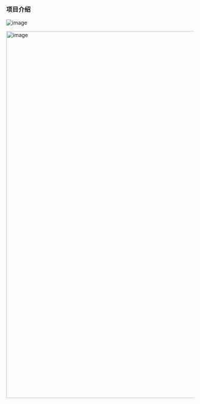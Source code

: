 ### 项目介绍
![image](https://github.com/user-attachments/assets/6ab30388-d658-4c0e-8a09-3ea5faedd045)


<img width="1647" height="984" alt="image" src="https://github.com/user-attachments/assets/4a6266a0-fdaa-4cdb-8f0e-120201e68edf" />

